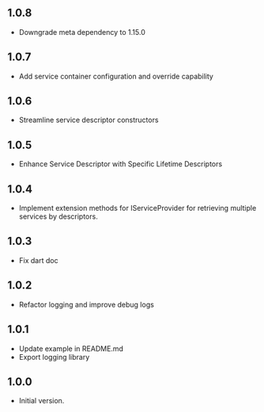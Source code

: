 ## 1.0.8

- Downgrade meta dependency to 1.15.0

## 1.0.7

- Add service container configuration and override capability

## 1.0.6

- Streamline service descriptor constructors

## 1.0.5

- Enhance Service Descriptor with Specific Lifetime Descriptors

## 1.0.4

- Implement extension methods for IServiceProvider for retrieving multiple services by descriptors.

## 1.0.3

- Fix dart doc

## 1.0.2

- Refactor logging and improve debug logs

## 1.0.1

- Update example in README.md
- Export logging library

## 1.0.0

- Initial version.
